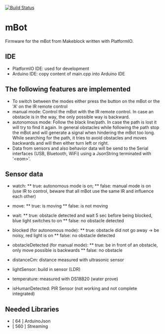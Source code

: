 [![Build Status](https://travis-ci.org/jipp/mBot.svg?branch=master)](https://travis-ci.org/jipp/mBot)

# mBot
Firmware for the mBot from Makeblock written with PlatformIO.

## IDE
* PlatformIO IDE: used for development
* Arduino IDE: copy content of main.cpp into Arduino IDE

## The following features are implemented
* To switch between the modes either press the button on the mBot or the 'A' on the IR remote control
* manual mode: Control the mBot with the IR remote control. In case an obstacle is in the way, the only possible way is backward.
* autonomous mode: Follow the black line/path. In case the path is lost it will try to find it again. In general obstacles while following the path stop the mBot and will generate a signal when hindering the mBot too long. While searching for the path, it tries to avoid obstacles and moves backwards and will then either turn left or right.
* Data from sensors and also behavior data will be send to the Serial interfaces (USB, Bluetooth, WiFi) using a JsonString terminated with '\<eom\>'.

## Sensor data
* watch:
** true: autonomous mode is on;
** false: manual mode is on (use IR to control, beware that all mBot use the same IR and influence each other)

* move:
** true: is moving
** false: is not moving

* wait:
** true: obstacle detected and wait 5 sec before being blocked, blue light switches to on
** false: no obstacle detected

* blocked (for autonomous mode):
** true: obstacle did not go away -> be noisy, red light is on
** false: no obstacle detected

* obstacleDetected (for manual mode):
** true: be in front of an obstacle, only move possible is backwards
** false: no obstacle

* distanceCm: distance measured with ultrasonic sensor
* lightSensor: build in sensor (LDR)
* temperature: measured with DS18B20 (water prove)
* isHumanDetected: PIR Sensor (not working and not complete integrated)

## Needed Libraries
* [  64 ] ArduinoJson
* [ 560 ] Streaming
